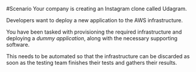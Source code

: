 #Scenario
Your company is creating an Instagram clone called Udagram.

Developers want to deploy a new application to the AWS infrastructure.

You have been tasked with provisioning the required infrastructure and deploying a *dummy application*, along with the necessary supporting software.

This needs to be automated so that the infrastructure can be discarded as soon as the testing team finishes their tests and gathers their results.
